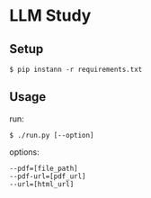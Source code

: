 LLM Study
==========================================

Setup
------------------------------------------

```
$ pip instann -r requirements.txt
```

Usage
------------------------------------------

run:
```
$ ./run.py [--option]
```

options:
```
--pdf=[file_path]
--pdf-url=[pdf_url]
--url=[html_url]
```